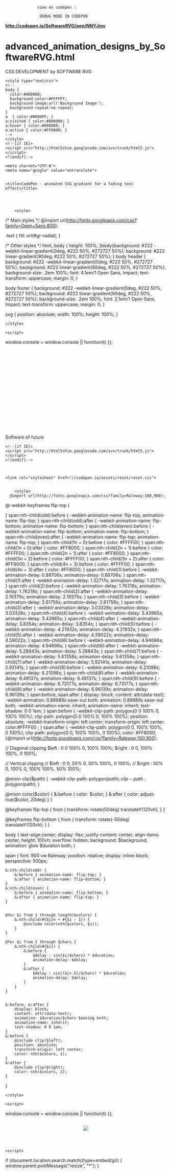                   
                  
                  
                  view en codepen :   
                  
                   DEBUG MODE IN CODEPEN 
**<a href="http://codepen.io/SoftwareRVG/pen/NNYJmv ">http://codepen.io/SoftwareRVG/pen/NNYJmv </a>**


# advanced_animation_designs_by_SoftwareRVG.html
CSS DEVELOPMENT by SOFTWARE RVG
<!DOCTYPE html>
<html lang="en">
  <head>
    <meta charset="utf-8">
    <meta name="generator" content="SOFTWARE HTML Editor (www.software-rvg.com)">
    <meta name="dcterms.created" content="ju., 14 abr. 2016 16:24:25 GMT">
    <meta name="description" content="css3 animation design by Software RVG,COLORS LETTERS OPEN AND CLOSE">
    <meta name="keywords" content="css3,html5,Software RVG designs,programming,designing,developing">
    <title>CSS3 ANIMATION COLORS LETTERS OPEN AND CLOSE</title>
    
    <style type="text/css">
    <!--
    body {
      color:#000000;
      background-color:#FFFFFF;
      background-image:url('Background Image');
      background-repeat:no-repeat;
    }
    a  { color:#0000FF; }
    a:visited { color:#800080; }
    a:hover { color:#008000; }
    a:active { color:#FF0000; }
    -->
    </style>
    <!--[if IE]>
    <script src="http://html5shim.googlecode.com/svn/trunk/html5.js"></script>
    <![endif]-->

  <body itemscope itemtype="http://schema.org/ImageObject">


    <meta charset="UTF-8">
    <meta name="google" value="notranslate">


    <title>CodePen - animated SVG gradient for a fading text effect</title>
    
    
    
    
        <style>
      

/* Main styles */
@import url(http://fonts.googleapis.com/css?family=Open+Sans:800);

.text {
  fill: url(#gr-radial);
}

/* Other styles */
html, body {
  height: 100%;
}body{background: #222 -webkit-linear-gradient(0deg, #222 50%, #272727 50%);
  background: #222 linear-gradient(90deg, #222 50%, #272727 50%); }
body header {
  background: #222 -webkit-linear-gradient(0deg, #222 50%, #272727 50%);
  background: #222 linear-gradient(90deg, #222 50%, #272727 50%);
  background-size: .2em 100%;
  font: 4.1em/1 Open Sans, Impact;
  text-transform: uppercase;
  margin: 0;
}

body footer {
  background: #222 -webkit-linear-gradient(0deg, #222 50%, #272727 50%);
  background: #222 linear-gradient(90deg, #222 50%, #272727 50%);
  background-size: .2em 100%;
  font: 2.1em/1 Open Sans, Impact;
  text-transform: uppercase;
  margin: 0;
}

svg {
  position: absolute;
  width: 100%;
  height: 100%;
}


    </style>

    <script>
  window.console = window.console || function(t) {};
</script>

    
    
  </head>
  
 <body itemscope itemtype="http://schema.org/ImageObject">
  <body>

  <footer>  

<svg viewBox="0 0 600 300">
 <!-- Gradient -->
  <radialGradient id="gr-radial"
                  cx="50%" cy="50%" r="70%"
                  >
    <!-- Animation for radius of gradient -->
    <animate attributeName="r" 
             values="0%;150%;100%;0%"
             dur="5s" repeatCount="indefinite" />
    <!-- Animation for colors of stop-color -->
    <stop stop-color="#FFFf00" offset="0">
      <animate attributeName="stop-color" 
               values="#0000FF;#ffff00;#00FF00;#FF0000;#00FF00;#0000FF;#FFFF00;#00FF00;#FF0000;#0000FF;#FFFF00;#FF0000"
               dur="20s" repeatCount="indefinite" />
    </stop>
    <stop stop-color="rgba(55,55,55,0)" offset="100%"/>
  </radialGradient>
  
 
  <!-- Text -->
  <text text-anchor="middle"
        x="50%"
        y="25%"
        dy=".35em"
        class="text"
        >
    Software of future
 </text>
  
 </footer>
 
 
</svg>
    
    
    
    
 <style type="text/css">.header {
  width:500px;
  margin-bottom:0px;
  margin-left:auto;
  margin-right:auto;
  font-family: "Arial", sans-serif;
  color:#40FF00;
  text-align:center;
  font-size:50px;
}

.header h3 {
color:red;
  opacity:0.9;
}

.header h4 {
color:white;;
  opacity:0.9;
}

.header small {
color:red;
  opacity:0.9;
  font-size:20px;
}

.container {
  width:auto
  padding:30px;
  height:autopx;
  box-shadow: 0px 1px 2px 0px rgba(50, 50, 50, 0.5);
  margin-left:auto;
  margin-right:auto;
}

.footer {color:FF0080;
  opacity:0,9;
  width:900px;
  height:100px;
  margin-top:10px;
  margin-left:auto;
  margin-right:auto;
  text_align:center;
}

.footer > h2 {
   font-family: 'Arial', sans-serif;
  color:;
  text-align:center;
   margin-left:auto;
  margin-right:auto;
  font-size:20px;
  opacity:0.9;
  
  margin-left:auto;
  margin-right:auto;
}

.img > a {
  margin-top:-10px;
    margin-left:auto;
  margin-right:auto;
}

.footer .img {color:FF0080;
  width:300px;
  margin-left:auto;
  margin-right:auto;
  text-align:center;
}

.img > a > img {color:FF0080;
  width:300px;
  display:inline;
  opacity:09;
}


.img > h4 {
   font-family: 'Montserrat', sans-serif;
  color:white;
  text-align:center;
  font-size:30px;
  opacity:0.9;
  margin-left:auto;
  display:inline;
  margin-right:auto;
   margin-top:-100px;
    a  { color:#0000FF; }
    a:visited { color:#800080; }
    a:hover { color:#008000; }
    a:active { color:#FF0000; }
    -->
    </style>
    <!--[if IE]>
    <script src="http://html5shim.googlecode.com/svn/trunk/html5.js"></script>
    <![endif]-->
   
    
    
    <link rel="stylesheet" href="//codepen.io/assets/reset/reset.css">

    
        <style>
      @import url(http://fonts.googleapis.com/css?family=Raleway:100,900);
@-webkit-keyframes flip-top {
  
}
span:nth-child(odd):before {
  -webkit-animation-name: flip-top;
          animation-name: flip-top;
}
span:nth-child(odd):after {
  -webkit-animation-name: flip-bottom;
          animation-name: flip-bottom;
}
span:nth-child(even):before {
  -webkit-animation-name: flip-bottom;
          animation-name: flip-bottom;
}
span:nth-child(even):after {
  -webkit-animation-name: flip-top;
          animation-name: flip-top;
}
span:nth-child(1n + 0):before {
  color: #FFFF00;
}
span:nth-child(1n + 0):after {
  color: #FF8000;
}
span:nth-child(2n + 1):before {
  color: #FFFF00;
}
span:nth-child(2n + 1):after {
  color: #FF8000;
}
span:nth-child(3n + 2):before {
  color: #FFFF00;
}
span:nth-child(3n + 2):after {
  color: #FF8000;
}
span:nth-child(4n + 3):before {
  color: #FFFF00;
}
span:nth-child(4n + 3):after {
  color: #FF8000;
}
span:nth-child(1):before {
  -webkit-animation-delay: 0.88706s;
          animation-delay: 0.88706s;
}
span:nth-child(1):after {
  -webkit-animation-delay: 1.32717s;
          animation-delay: 1.32717s;
}
span:nth-child(2):before {
  -webkit-animation-delay: 1.76318s;
          animation-delay: 1.76318s;
}
span:nth-child(2):after {
  -webkit-animation-delay: 2.19375s;
          animation-delay: 2.19375s;
}
span:nth-child(3):before {
  -webkit-animation-delay: 2.61756s;
          animation-delay: 2.61756s;
}
span:nth-child(3):after {
  -webkit-animation-delay: 3.03328s;
          animation-delay: 3.03328s;
}
span:nth-child(4):before {
  -webkit-animation-delay: 3.43965s;
          animation-delay: 3.43965s;
}
span:nth-child(4):after {
  -webkit-animation-delay: 3.8354s;
          animation-delay: 3.8354s;
}
span:nth-child(5):before {
  -webkit-animation-delay: 4.21932s;
          animation-delay: 4.21932s;
}
span:nth-child(5):after {
  -webkit-animation-delay: 4.59022s;
          animation-delay: 4.59022s;
}
span:nth-child(6):before {
  -webkit-animation-delay: 4.94696s;
          animation-delay: 4.94696s;
}
span:nth-child(6):after {
  -webkit-animation-delay: 5.28843s;
          animation-delay: 5.28843s;
}
span:nth-child(7):before {
  -webkit-animation-delay: 5.61358s;
          animation-delay: 5.61358s;
}
span:nth-child(7):after {
  -webkit-animation-delay: 5.92141s;
          animation-delay: 5.92141s;
}
span:nth-child(8):before {
  -webkit-animation-delay: 6.21098s;
          animation-delay: 6.21098s;
}
span:nth-child(8):after {
  -webkit-animation-delay: 6.48137s;
          animation-delay: 6.48137s;
}
span:nth-child(9):before {
  -webkit-animation-delay: 6.73177s;
          animation-delay: 6.73177s;
}
span:nth-child(9):after {
  -webkit-animation-delay: 6.96139s;
          animation-delay: 6.96139s;
}
span:before, span:after {
  display: block;
  content: attr(data-text);
  -webkit-animation: 0.88889s ease-out both;
          animation: 0.88889s ease-out both;
  -webkit-animation-name: inherit;
          animation-name: inherit;
  text-shadow: 0 0 1em;
}
span:before {
  -webkit-clip-path: polygon(0 0 100% 0, 100% 100%);
  clip-path: polygon(0 0 100% 0, 100% 100%);
  position: absolute;
  -webkit-transform-origin: left center;
          transform-origin: left center;
  color:#FFFF00 ;
}
span:after {
  -webkit-clip-path: polygon(0 0, 100% 100%, 0 100%);
  clip-path: polygon(0 0, 100% 100%, 0 100%);
  color: #FF8000;
}@import url(http://fonts.googleapis.com/css?family=Raleway:100,900);

// Diagonal clipping 
$left : 0 0 100% 0, 100% 100%;
$right : 0 0, 100% 100%, 0 100%;

// Vertical clipping
// $left : 0 0, 50% 0, 50% 100%, 0 100%;
// $right : 50% 0, 100% 0, 100% 100%, 50% 100%;

@mixin clip($path) {
	-webkit-clip-path: polygon($path);
	clip-path: polygon($path);
}

@mixin color($color) {
	&:before { color: $color; }
	&:after { color: adjust-hue($color, 20deg) }
}


@keyframes flip-top {
	from {
		transform:
			rotate(50deg)
			translateY(120vh);
	}
}

@keyframes flip-bottom {
	from {
		transform:
			rotate(-50deg)
			translateY(120vh);
	}
}


body { text-align:center;
	display: flex;
	justify-content: center;
	align-items: center;
	height: 100vh;
	overflow: hidden;
	background: $background;
	animation: glow $duration both;
}


span {
	font: 900 vw Raleway;
	position: relative;
	display: inline-block;
	perspective: 500px;
	
	&:nth-child(odd) {
		&:before { animation-name: flip-top; }
		&:after { animation-name: flip-bottom; }
	}
	&:nth-child(even) {
		&:before { animation-name: flip-bottom; }
		&:after { animation-name: flip-top; }
	}
	
	
	@for $i from 1 through length($colors) {
		&:nth-child(#{$i}n + #{$i - 1}) {
			@include color(nth($colors, $i));
		}
	}
		
	@for $i from 1 through $chars {
		&:nth-child(#{$i}) {
			&:before {
				$delay : sin($i/$chars) * $duration;
				animation-delay: $delay;
			}
			&:after {
				$delay : sin(($i+.5)/$chars) * $duration;
				animation-delay: $delay;
			}
		}
	}
	
	
	&:before, &:after {
		display: block;
		content: attr(data-text);
		animation: $duration/$chars $easing both;
		animation-name: inherit;
		text-shadow: 0 0 1em;
	}
	&:before {
		@include clip($left);
		position: absolute;
		transform-origin: left center;
		color: nth($colors, 1);
	}
	&:after {
		@include clip($right);
		color: nth($colors, 2);
	}
}

    </style>

    <script>
  window.console = window.console || function(t) {};
</script>
<style type="text/css">.

}</style>
    
    
  </head>

  <body>
  <header>
    <h2 class="post__author">
<span data-text="S"></span>
<span data-text="O"></span>
<span data-text="F"></span>
<span data-text="T"></span>
<span data-text="W"></span>
<span data-text="A"></span>
<span data-text="R"></span>
<span data-text="E"></span>
<span data-text="-"></span>

<span data-text=""></span>
<span data-text="R"></span> <span data-text="V"></span>  <span data-text="G"></span> 
<img style="cursor: pointer;" src="https://lh3.googleusercontent.com/-FExZSdhwUwA/AAAAAAAAAAI/AAAAAAAACDM/c6YhoosT-xg/s120-c/photo.jpg" class="fa-kz iGb"> </div>
 
 </header>
 
    
    <script>
  if (document.location.search.match(/type=embed/gi)) {
    window.parent.postMessage("resize", "*");
  }
</script>

  </body>
</html>
